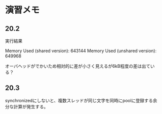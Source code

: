 # 演習メモ

## 20.2

実行結果

Memory Used (shared version): 643144
Memory Used (unshared version): 649968

オーバヘッドがでかいため相対的に差が小さく見えるが6kB程度の差は出ている？

## 20.3

synchronizedにしないと、複数スレッドが同じ文字を同時にpoolに登録する余分な計算が発生する。